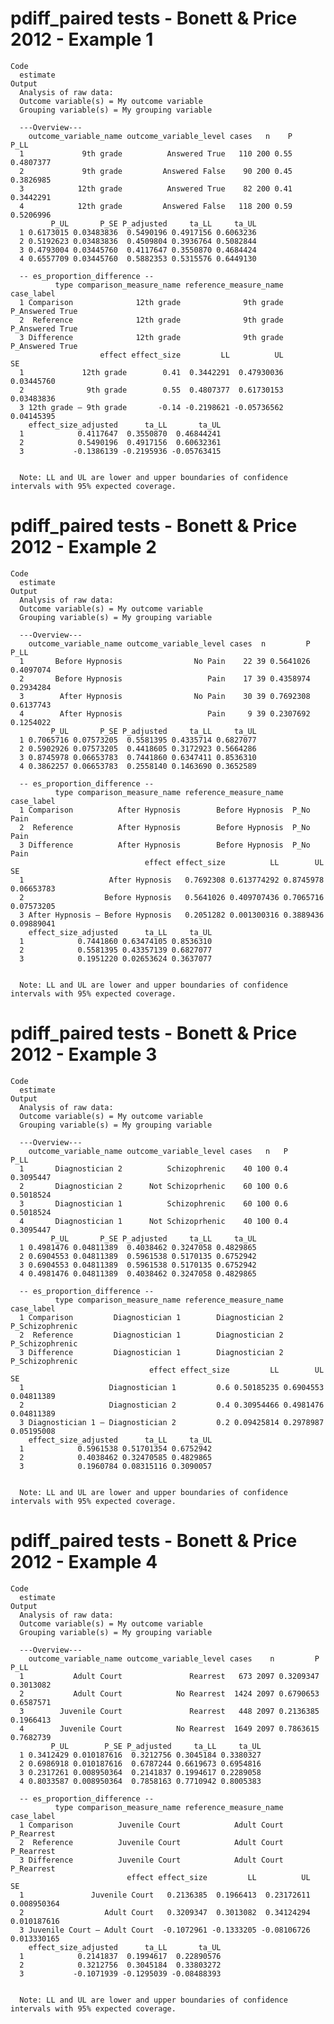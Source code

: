 # pdiff_paired tests - Bonett & Price 2012 - Example 1

    Code
      estimate
    Output
      Analysis of raw data:
      Outcome variable(s) = My outcome variable
      Grouping variable(s) = My grouping variable
      
      ---Overview---
        outcome_variable_name outcome_variable_level cases   n    P      P_LL
      1             9th grade          Answered True   110 200 0.55 0.4807377
      2             9th grade         Answered False    90 200 0.45 0.3826985
      3            12th grade          Answered True    82 200 0.41 0.3442291
      4            12th grade         Answered False   118 200 0.59 0.5206996
             P_UL       P_SE P_adjusted     ta_LL     ta_UL
      1 0.6173015 0.03483836  0.5490196 0.4917156 0.6063236
      2 0.5192623 0.03483836  0.4509804 0.3936764 0.5082844
      3 0.4793004 0.03445760  0.4117647 0.3550870 0.4684424
      4 0.6557709 0.03445760  0.5882353 0.5315576 0.6449130
      
      -- es_proportion_difference --
              type comparison_measure_name reference_measure_name      case_label
      1 Comparison              12th grade              9th grade P_Answered True
      2  Reference              12th grade              9th grade P_Answered True
      3 Difference              12th grade              9th grade P_Answered True
                        effect effect_size         LL          UL         SE
      1             12th grade        0.41  0.3442291  0.47930036 0.03445760
      2              9th grade        0.55  0.4807377  0.61730153 0.03483836
      3 12th grade ‒ 9th grade       -0.14 -0.2198621 -0.05736562 0.04145395
        effect_size_adjusted      ta_LL       ta_UL
      1            0.4117647  0.3550870  0.46844241
      2            0.5490196  0.4917156  0.60632361
      3           -0.1386139 -0.2195936 -0.05763415
      
      
      Note: LL and UL are lower and upper boundaries of confidence intervals with 95% expected coverage.

# pdiff_paired tests - Bonett & Price 2012 - Example 2

    Code
      estimate
    Output
      Analysis of raw data:
      Outcome variable(s) = My outcome variable
      Grouping variable(s) = My grouping variable
      
      ---Overview---
        outcome_variable_name outcome_variable_level cases  n         P      P_LL
      1       Before Hypnosis                No Pain    22 39 0.5641026 0.4097074
      2       Before Hypnosis                   Pain    17 39 0.4358974 0.2934284
      3        After Hypnosis                No Pain    30 39 0.7692308 0.6137743
      4        After Hypnosis                   Pain     9 39 0.2307692 0.1254022
             P_UL       P_SE P_adjusted     ta_LL     ta_UL
      1 0.7065716 0.07573205  0.5581395 0.4335714 0.6827077
      2 0.5902926 0.07573205  0.4418605 0.3172923 0.5664286
      3 0.8745978 0.06653783  0.7441860 0.6347411 0.8536310
      4 0.3862257 0.06653783  0.2558140 0.1463690 0.3652589
      
      -- es_proportion_difference --
              type comparison_measure_name reference_measure_name case_label
      1 Comparison          After Hypnosis        Before Hypnosis  P_No Pain
      2  Reference          After Hypnosis        Before Hypnosis  P_No Pain
      3 Difference          After Hypnosis        Before Hypnosis  P_No Pain
                                  effect effect_size          LL        UL         SE
      1                   After Hypnosis   0.7692308 0.613774292 0.8745978 0.06653783
      2                  Before Hypnosis   0.5641026 0.409707436 0.7065716 0.07573205
      3 After Hypnosis ‒ Before Hypnosis   0.2051282 0.001300316 0.3889436 0.09889041
        effect_size_adjusted      ta_LL     ta_UL
      1            0.7441860 0.63474105 0.8536310
      2            0.5581395 0.43357139 0.6827077
      3            0.1951220 0.02653624 0.3637077
      
      
      Note: LL and UL are lower and upper boundaries of confidence intervals with 95% expected coverage.

# pdiff_paired tests - Bonett & Price 2012 - Example 3

    Code
      estimate
    Output
      Analysis of raw data:
      Outcome variable(s) = My outcome variable
      Grouping variable(s) = My grouping variable
      
      ---Overview---
        outcome_variable_name outcome_variable_level cases   n   P      P_LL
      1       Diagnostician 2          Schizophrenic    40 100 0.4 0.3095447
      2       Diagnostician 2      Not Schizoprhenic    60 100 0.6 0.5018524
      3       Diagnostician 1          Schizophrenic    60 100 0.6 0.5018524
      4       Diagnostician 1      Not Schizoprhenic    40 100 0.4 0.3095447
             P_UL       P_SE P_adjusted     ta_LL     ta_UL
      1 0.4981476 0.04811389  0.4038462 0.3247058 0.4829865
      2 0.6904553 0.04811389  0.5961538 0.5170135 0.6752942
      3 0.6904553 0.04811389  0.5961538 0.5170135 0.6752942
      4 0.4981476 0.04811389  0.4038462 0.3247058 0.4829865
      
      -- es_proportion_difference --
              type comparison_measure_name reference_measure_name      case_label
      1 Comparison         Diagnostician 1        Diagnostician 2 P_Schizophrenic
      2  Reference         Diagnostician 1        Diagnostician 2 P_Schizophrenic
      3 Difference         Diagnostician 1        Diagnostician 2 P_Schizophrenic
                                   effect effect_size         LL        UL         SE
      1                   Diagnostician 1         0.6 0.50185235 0.6904553 0.04811389
      2                   Diagnostician 2         0.4 0.30954466 0.4981476 0.04811389
      3 Diagnostician 1 ‒ Diagnostician 2         0.2 0.09425814 0.2978987 0.05195008
        effect_size_adjusted      ta_LL     ta_UL
      1            0.5961538 0.51701354 0.6752942
      2            0.4038462 0.32470585 0.4829865
      3            0.1960784 0.08315116 0.3090057
      
      
      Note: LL and UL are lower and upper boundaries of confidence intervals with 95% expected coverage.

# pdiff_paired tests - Bonett & Price 2012 - Example 4

    Code
      estimate
    Output
      Analysis of raw data:
      Outcome variable(s) = My outcome variable
      Grouping variable(s) = My grouping variable
      
      ---Overview---
        outcome_variable_name outcome_variable_level cases    n         P      P_LL
      1           Adult Court               Rearrest   673 2097 0.3209347 0.3013082
      2           Adult Court            No Rearrest  1424 2097 0.6790653 0.6587571
      3        Juvenile Court               Rearrest   448 2097 0.2136385 0.1966413
      4        Juvenile Court            No Rearrest  1649 2097 0.7863615 0.7682739
             P_UL        P_SE P_adjusted     ta_LL     ta_UL
      1 0.3412429 0.010187616  0.3212756 0.3045184 0.3380327
      2 0.6986918 0.010187616  0.6787244 0.6619673 0.6954816
      3 0.2317261 0.008950364  0.2141837 0.1994617 0.2289058
      4 0.8033587 0.008950364  0.7858163 0.7710942 0.8005383
      
      -- es_proportion_difference --
              type comparison_measure_name reference_measure_name case_label
      1 Comparison          Juvenile Court            Adult Court P_Rearrest
      2  Reference          Juvenile Court            Adult Court P_Rearrest
      3 Difference          Juvenile Court            Adult Court P_Rearrest
                              effect effect_size         LL          UL          SE
      1               Juvenile Court   0.2136385  0.1966413  0.23172611 0.008950364
      2                  Adult Court   0.3209347  0.3013082  0.34124294 0.010187616
      3 Juvenile Court ‒ Adult Court  -0.1072961 -0.1333205 -0.08106726 0.013330165
        effect_size_adjusted      ta_LL       ta_UL
      1            0.2141837  0.1994617  0.22890576
      2            0.3212756  0.3045184  0.33803272
      3           -0.1071939 -0.1295039 -0.08488393
      
      
      Note: LL and UL are lower and upper boundaries of confidence intervals with 95% expected coverage.

